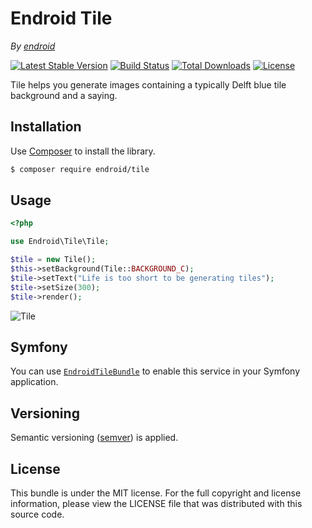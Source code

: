 Endroid Tile
============

*By [endroid](http://endroid.nl/)*

[![Latest Stable Version](http://img.shields.io/packagist/v/endroid/tile.svg)](https://packagist.org/packages/endroid/tile)
[![Build Status](http://img.shields.io/travis/endroid/Tile.svg)](http://travis-ci.org/endroid/Tile)
[![Total Downloads](http://img.shields.io/packagist/dt/endroid/tile.svg)](https://packagist.org/packages/endroid/tile)
[![License](http://img.shields.io/packagist/l/endroid/tile.svg)](https://packagist.org/packages/endroid/tile)

Tile helps you generate images containing a typically Delft blue tile background and a saying.

## Installation

Use [Composer](https://getcomposer.org/) to install the library.

``` bash
$ composer require endroid/tile
```

## Usage

```php
<?php

use Endroid\Tile\Tile;

$tile = new Tile();
$this->setBackground(Tile::BACKGROUND_C);
$tile->setText("Life is too short to be generating tiles");
$tile->setSize(300);
$tile->render();
```

![Tile](http://endroid.nl/tile/Life%20is%20too%20short%20to%20be%20generating%20tiles.png)

## Symfony

You can use [`EndroidTileBundle`](https://github.com/endroid/EndroidTileBundle) to enable this service in your Symfony application.

## Versioning

Semantic versioning ([semver](http://semver.org/)) is applied.

## License

This bundle is under the MIT license. For the full copyright and license information, please view the LICENSE file that
was distributed with this source code.
